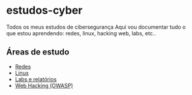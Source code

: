# estudos-cyber
Todos os meus estudos de cibersegurança
Aqui vou documentar tudo o que estou aprendendo: redes, linux, hacking web, labs, etc..

## Áreas de estudo

- [Redes](./redes/)
- [Linux](./linux/comandos-uteis.md)
- [Labs e relatórios](./labs/tryhackme/)
- [Web Hacking (OWASP)](./web-hacking/owasp.md)
